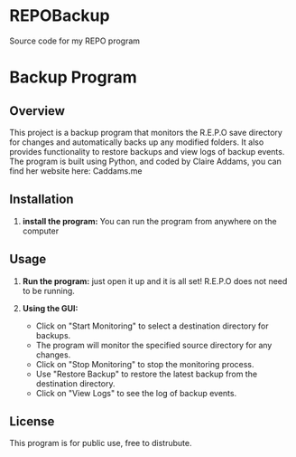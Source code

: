 # REPOBackup
Source code for my REPO program

# Backup Program

## Overview
This project is a backup program that monitors the R.E.P.O save directory for changes and automatically backs up any modified folders. It also provides functionality to restore backups and view logs of backup events. The program is built using Python, and coded by Claire Addams, you can find her website here: Caddams.me

## Installation

1. **install the program:**
   You can run the program from anywhere on the computer

## Usage

1. **Run the program:**
   just open it up and it is all set! R.E.P.O does not need to be running.

2. **Using the GUI:**
   - Click on "Start Monitoring" to select a destination directory for backups.
   - The program will monitor the specified source directory for any changes.
   - Click on "Stop Monitoring" to stop the monitoring process.
   - Use "Restore Backup" to restore the latest backup from the destination directory.
   - Click on "View Logs" to see the log of backup events.

## License
This program is for public use, free to distrubute.
